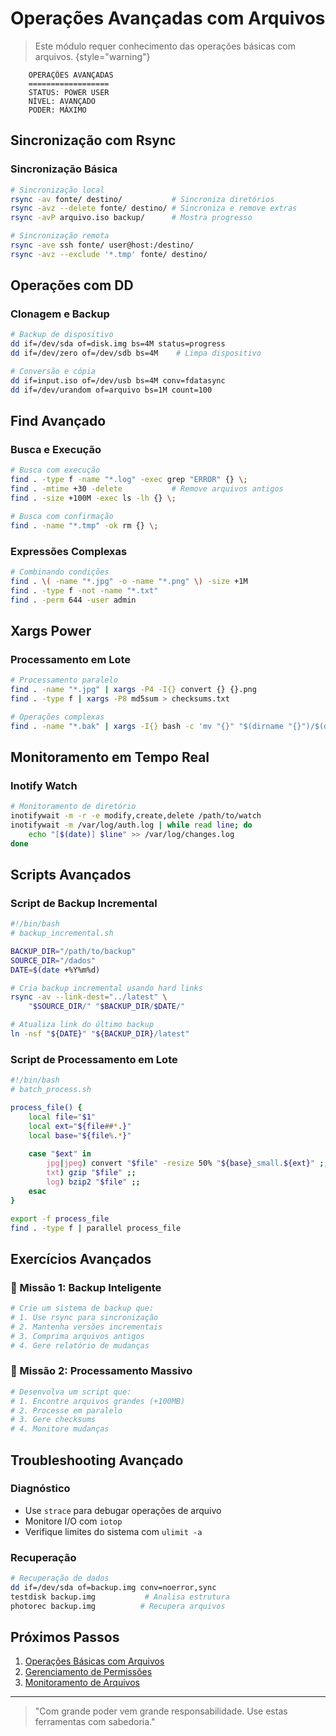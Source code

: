 # Operações Avançadas com Arquivos 

> Este módulo requer conhecimento das operações básicas com arquivos.
> {style="warning"}

```ascii
    OPERAÇÕES AVANÇADAS
    ==================
    STATUS: POWER USER
    NÍVEL: AVANÇADO
    PODER: MÁXIMO
```

## Sincronização com Rsync

### Sincronização Básica

```bash
# Sincronização local
rsync -av fonte/ destino/           # Sincroniza diretórios
rsync -avz --delete fonte/ destino/ # Sincroniza e remove extras
rsync -avP arquivo.iso backup/      # Mostra progresso

# Sincronização remota
rsync -ave ssh fonte/ user@host:/destino/
rsync -avz --exclude '*.tmp' fonte/ destino/
```

## Operações com DD

### Clonagem e Backup
```bash
# Backup de dispositivo
dd if=/dev/sda of=disk.img bs=4M status=progress
dd if=/dev/zero of=/dev/sdb bs=4M    # Limpa dispositivo

# Conversão e cópia
dd if=input.iso of=/dev/usb bs=4M conv=fdatasync
dd if=/dev/urandom of=arquivo bs=1M count=100
```

## Find Avançado

### Busca e Execução
```bash
# Busca com execução
find . -type f -name "*.log" -exec grep "ERROR" {} \;
find . -mtime +30 -delete           # Remove arquivos antigos
find . -size +100M -exec ls -lh {} \;

# Busca com confirmação
find . -name "*.tmp" -ok rm {} \;
```

### Expressões Complexas
```bash
# Combinando condições
find . \( -name "*.jpg" -o -name "*.png" \) -size +1M
find . -type f -not -name "*.txt"
find . -perm 644 -user admin
```

## Xargs Power

### Processamento em Lote
```bash
# Processamento paralelo
find . -name "*.jpg" | xargs -P4 -I{} convert {} {}.png
find . -type f | xargs -P8 md5sum > checksums.txt

# Operações complexas
find . -name "*.bak" | xargs -I{} bash -c 'mv "{}" "$(dirname "{}")/$(date +%F)_$(basename "{}")"'
```

## Monitoramento em Tempo Real

### Inotify Watch
```bash
# Monitoramento de diretório
inotifywait -m -r -e modify,create,delete /path/to/watch
inotifywait -m /var/log/auth.log | while read line; do
    echo "[$(date)] $line" >> /var/log/changes.log
done
```

## Scripts Avançados

### Script de Backup Incremental

```bash
#!/bin/bash
# backup_incremental.sh

BACKUP_DIR="/path/to/backup"
SOURCE_DIR="/dados"
DATE=$(date +%Y%m%d)

# Cria backup incremental usando hard links
rsync -av --link-dest="../latest" \
    "$SOURCE_DIR/" "$BACKUP_DIR/$DATE/"

# Atualiza link do último backup
ln -nsf "${DATE}" "${BACKUP_DIR}/latest"
```

### Script de Processamento em Lote
```bash
#!/bin/bash
# batch_process.sh

process_file() {
    local file="$1"
    local ext="${file##*.}"
    local base="${file%.*}"
    
    case "$ext" in
        jpg|jpeg) convert "$file" -resize 50% "${base}_small.${ext}" ;;
        txt) gzip "$file" ;;
        log) bzip2 "$file" ;;
    esac
}

export -f process_file
find . -type f | parallel process_file
```

## Exercícios Avançados

### 🎯 Missão 1: Backup Inteligente
```bash
# Crie um sistema de backup que:
# 1. Use rsync para sincronização
# 2. Mantenha versões incrementais
# 3. Comprima arquivos antigos
# 4. Gere relatório de mudanças
```

### 🎯 Missão 2: Processamento Massivo
```bash
# Desenvolva um script que:
# 1. Encontre arquivos grandes (+100MB)
# 2. Processe em paralelo
# 3. Gere checksums
# 4. Monitore mudanças
```

## Troubleshooting Avançado

### Diagnóstico
- Use `strace` para debugar operações de arquivo
- Monitore I/O com `iotop`
- Verifique limites do sistema com `ulimit -a`

### Recuperação
```bash
# Recuperação de dados
dd if=/dev/sda of=backup.img conv=noerror,sync
testdisk backup.img           # Analisa estrutura
photorec backup.img          # Recupera arquivos
```

## Próximos Passos

1. [Operações Básicas com Arquivos](basic-file-ops.md)
2. [Gerenciamento de Permissões](file-permissions.md)
3. [Monitoramento de Arquivos](file-monitoring.md)

---

> "Com grande poder vem grande responsabilidade. Use estas ferramentas com sabedoria."